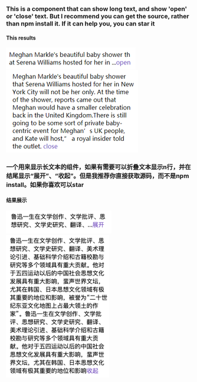 ### This is a component that can show long text, and show 'open' or 'close' text. But I recommend you can get the source, rather than npm install it. If it can help you, you can star it

#### This results
![](./assets/image/微信截图_20190315222811.png)
![](./assets/image/微信截图_20190315222829.png)

### 一个用来显示长文本的组件，如果有需要可以折叠文本显示n行，并在结尾显示“展开”、“收起”。但是我推荐你直接获取源码，而不是npm install。如果你喜欢可以star

#### 结果展示
![](./assets/image/WX20190315-115720.png)
![](./assets/image/WX20190315-115735.png)
